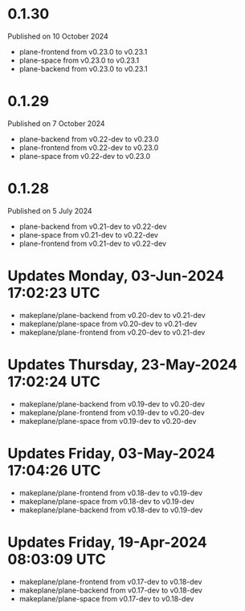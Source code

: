 # 0.1.30

Published on 10 October 2024

- plane-frontend from v0.23.0 to v0.23.1
- plane-space from v0.23.0 to v0.23.1
- plane-backend from v0.23.0 to v0.23.1

# 0.1.29

Published on 7 October 2024

- plane-backend from v0.22-dev to v0.23.0
- plane-frontend from v0.22-dev to v0.23.0
- plane-space from v0.22-dev to v0.23.0

# 0.1.28

Published on 5 July 2024

- plane-backend from v0.21-dev to v0.22-dev
- plane-space from v0.21-dev to v0.22-dev
- plane-frontend from v0.21-dev to v0.22-dev

# Updates Monday, 03-Jun-2024 17:02:23 UTC
- makeplane/plane-backend from v0.20-dev to v0.21-dev
- makeplane/plane-space from v0.20-dev to v0.21-dev
- makeplane/plane-frontend from v0.20-dev to v0.21-dev

# Updates Thursday, 23-May-2024 17:02:24 UTC
- makeplane/plane-backend from v0.19-dev to v0.20-dev
- makeplane/plane-frontend from v0.19-dev to v0.20-dev
- makeplane/plane-space from v0.19-dev to v0.20-dev

# Updates Friday, 03-May-2024 17:04:26 UTC
- makeplane/plane-frontend from v0.18-dev to v0.19-dev
- makeplane/plane-space from v0.18-dev to v0.19-dev
- makeplane/plane-backend from v0.18-dev to v0.19-dev

# Updates Friday, 19-Apr-2024 08:03:09 UTC
- makeplane/plane-frontend from v0.17-dev to v0.18-dev
- makeplane/plane-backend from v0.17-dev to v0.18-dev
- makeplane/plane-space from v0.17-dev to v0.18-dev

